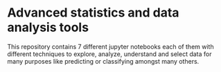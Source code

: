 # Advanced statistics and data analysis tools

This repository contains 7 different jupyter notebooks each of them with different techniques to explore, analyze, understand and select data for many purposes like predicting or classifying amongst many others.
